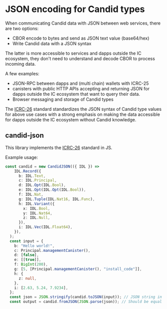 # JSON encoding for Candid types

When communicating Candid data with JSON between web services, there are two options:
- CBOR encode to bytes and send as JSON text value (base64/hex)
- Write Candid data with a JSON syntax

The latter is more accessible to services and dapps outside the IC ecosystem, they don't need to understand and decode CBOR to process incoming data.

A few examples:
- JSON-RPC between dapps and (multi chain) wallets with ICRC-25
- canisters with public HTTP APIs accepting and returning JSON for dapps outside the IC ecosystem that want to query their data.
- Browser messaging and storage of Candid types

The [ICRC-26](https://github.com/dfinity/ICRC/issues/30) standard standardizes the JSON syntax of Candid type values for above use cases with a strong emphasis on making the data accessible for dapps outside the IC ecosystem without Candid knowledge.

## candid-json

This library implements the [ICRC-26](https://github.com/dfinity/ICRC/issues/30) standard in JS.

Example usage:
```ts
const candid = new CandidJSON(({ IDL }) =>
    IDL.Record({
      b: IDL.Text,
      c: IDL.Principal,
      d: IDL.Opt(IDL.Bool),
      e: IDL.Opt(IDL.Opt(IDL.Bool)),
      f: IDL.Nat,
      g: IDL.Tuple(IDL.Nat16, IDL.Func),
      h: IDL.Variant({
        x: IDL.Bool,
        y: IDL.Nat64,
        z: IDL.Null,
      }),
      i: IDL.Vec(IDL.Float64),
    }),
  );
  const input = {
    b: "Hello world!",
    c: Principal.managementCanister(),
    d: [false],
    e: [[true]],
    f: BigInt(200),
    g: [5, [Principal.managementCanister(), "install_code"]],
    h: {
      z: null,
    },
    i: [2.63, 5.24, 7.9234],
  };
  const json = JSON.stringify(candid.toJSON(input)); // JSON string in the ICRC-26 standard
  const output = candid.fromJSON(JSON.parse(json)); // Should be equal to input
```
